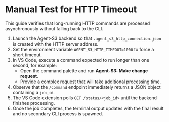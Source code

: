<!--
File: docs/manual_http_timeout_test.md
Description: Manual steps to verify HTTP timeout handling in the VS Code extension.
-->
# Manual Test for HTTP Timeout

This guide verifies that long-running HTTP commands are processed asynchronously without falling back to the CLI.

1. Launch the Agent-S3 backend so that `.agent_s3_http_connection.json` is created with the HTTP server address.
2. Set the environment variable `AGENT_S3_HTTP_TIMEOUT=1000` to force a short timeout.
3. In VS Code, execute a command expected to run longer than one second, for example:
   - Open the command palette and run **Agent-S3: Make change request**.
   - Provide a complex request that will take additional processing time.
4. Observe that the `/command` endpoint immediately returns a JSON object containing a `job_id`.
5. The VS Code extension polls `GET /status/<job_id>` until the backend finishes processing.
6. Once the job completes, the terminal output updates with the final result and no secondary CLI process is spawned.

